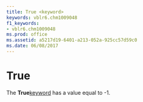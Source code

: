 ```yaml
---
title: True <keyword>
keywords: vblr6.chm1009048
f1_keywords:
- vblr6.chm1009048
ms.prod: office
ms.assetid: a5217d19-6401-a213-052a-925cc57d59c0
ms.date: 06/08/2017
---
```



# True <keyword>

The  **True**[keyword](vbe-glossary.md) has a value equal to -1.


